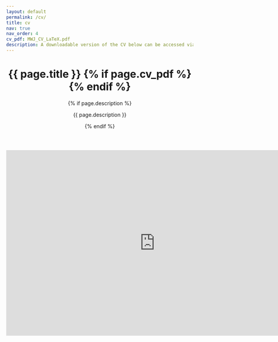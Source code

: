 ```yaml
---
layout: default
permalink: /cv/
title: cv
nav: true
nav_order: 4
cv_pdf: MWJ_CV_LaTeX.pdf
description: A downloadable version of the CV below can be accessed via the icon to the right. 
---
```


<header class="post-header">
   <h1 class="post-title">{{ page.title }} {% if page.cv_pdf %}<a href="{{ page.cv_pdf | prepend: 'assets/pdf/' | relative_url}}" target="_blank" rel="noopener noreferrer" class="float-right"><i class="fas fa-file-pdf"></i></a>{% endif %}</h1>
     {% if page.description %}<p class="post-description">{{ page.description }}</p>{% endif %}
</header>

<embed src="https://mwdjones.github.io/assets/pdf/MWJ_CV_LaTeX.pdf" width=800px height=500px type="application/pdf"/>
